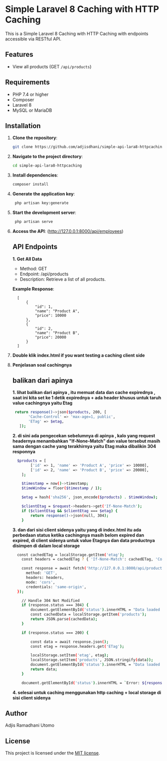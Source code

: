 # Simple Laravel 8 Caching with HTTP Caching

This is a Simple Laravel 8 Caching with HTTP Caching with endpoints accessible via RESTful API.

## Features
- View all products (GET `/api/products`)

## Requirements
- PHP 7.4 or higher
- Composer
- Laravel 8
- MySQL or MariaDB

## Installation

1. **Clone the repository**:
   ```bash
   git clone https://github.com/adjisdhani/simple-api-lara8-httpcaching.git
   ```

2. **Navigate to the project directory**:
   ```bash
   cd simple-api-lara8-httpcaching
   ```

3. **Install dependencies**:
   ```bash
   composer install
   ```

4. **Generate the application key**:
   ```bash
    php artisan key:generate
    ```

5. **Start the development server**:
   ```bash
    php artisan serve
    ```

6. **Access the API**:
   (http://127.0.0.1:8000/api/employees)

      ## API Endpoints 
    
    **1. Get All Data**

    - Method: GET
    - Endpoint: /api/products
    - Description: Retrieve a list of all products.

    **Example Response**:
    
         [
             {
                 "id": 1,
                 "name": "Product A",
                 "price": 10000
             },
             {
                 "id": 2,
                 "name": "Product B",
                 "price": 20000
             }
         ]
7. **Double klik index.html if you want testing a caching client side**
8. **Penjelasan soal cachingnya**
   ## balikan dari apinya 

   **1. lihat balikan dari apinya , itu memuat data dan cache expirednya , saat ini kita set ke 1 detik expirednya + ada header khusus untuk taruh value cachingnya yaitu Etag**
     ```bash
      return response()->json($products, 200, [
            'Cache-Control' => 'max-age=1, public',
            'ETag' => $etag,
        ]);
     ```

    **2. di sini ada pengecekan sebelumnya di apinya , kalo yang request headernya menambahkan "If-None-Match" dan value tersebut masih sama dengan cache yang terakhirnya yaitu Etag maka dibalikin 304 responnya**
    ```bash
      $products = [
            ['id' => 1, 'name' => 'Product A', 'price' => 10000],
            ['id' => 2, 'name' => 'Product B', 'price' => 20000],
        ];

        $timestamp = now()->timestamp;
        $timeWindow = floor($timestamp / 1);

        $etag = hash('sha256', json_encode($products) . $timeWindow);

        $clientEtag = $request->headers->get('If-None-Match');
        if ($clientEtag && $clientEtag === $etag) {
            return response()->json(null, 304);
        }
    ```

    **3. dan dari sisi client sidenya yaitu yang di index.html itu ada perbedaan status ketika cachingnya masih belom expired dan expired, di client sidenya untuk value Etagnya dan data productnya disimpen di dalam local storage**

    ```bash
      const cachedETag = localStorage.getItem('etag');
        const headers = cachedETag ? { 'If-None-Match': cachedETag, 'Content-Type': 'application/json' } : {'Content-Type': 'application/json'};

        const response = await fetch('http://127.0.0.1:8000/api/products', {
          method: 'GET',
          headers: headers,
          mode: 'cors',
          credentials: 'same-origin',
      });

        // Handle 304 Not Modified
        if (response.status === 304) {
            document.getElementById('status').innerHTML = "Data loaded from cache.";
            const cachedData = localStorage.getItem('products');
            return JSON.parse(cachedData);
        }

        if (response.status === 200) {

            const data = await response.json();
            const etag = response.headers.get('ETag');

            localStorage.setItem('etag', etag);
            localStorage.setItem('products', JSON.stringify(data));
            document.getElementById('status').innerHTML = "Data loaded from server.";
            return data;
        }

        document.getElementById('status').innerHTML = `Error: ${response.status}`;
    ```

    **4. selesai untuk caching menggunakan http caching + local storage di sisi client sidenya**

## Author
Adjis Ramadhani Utomo

## License
This project is licensed under the [MIT license](https://opensource.org/licenses/MIT).